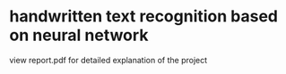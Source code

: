 # handwritten text recognition based on neural network
view report.pdf for detailed explanation of the project 
